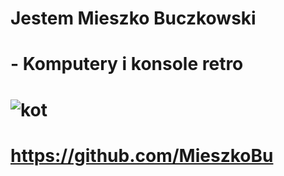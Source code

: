 # Jestem Mieszko Buczkowski
# - Komputery i konsole retro
# ![kot](https://www.zooplus.pl/magazyn/wp-content/uploads/2019/12/kot-przyb%C5%82%C4%99da-768x512.jpeg)
# https://github.com/MieszkoBu

